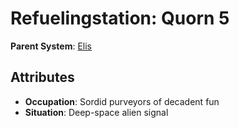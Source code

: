 # Refuelingstation: Quorn 5

**Parent System**: [Elis](../systems/Elis.md)

## Attributes
- **Occupation**: Sordid purveyors of decadent fun
- **Situation**: Deep-space alien signal

